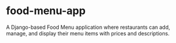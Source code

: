# food-menu-app
A Django-based Food Menu application where restaurants can add, manage, and display their menu items with prices and descriptions.
